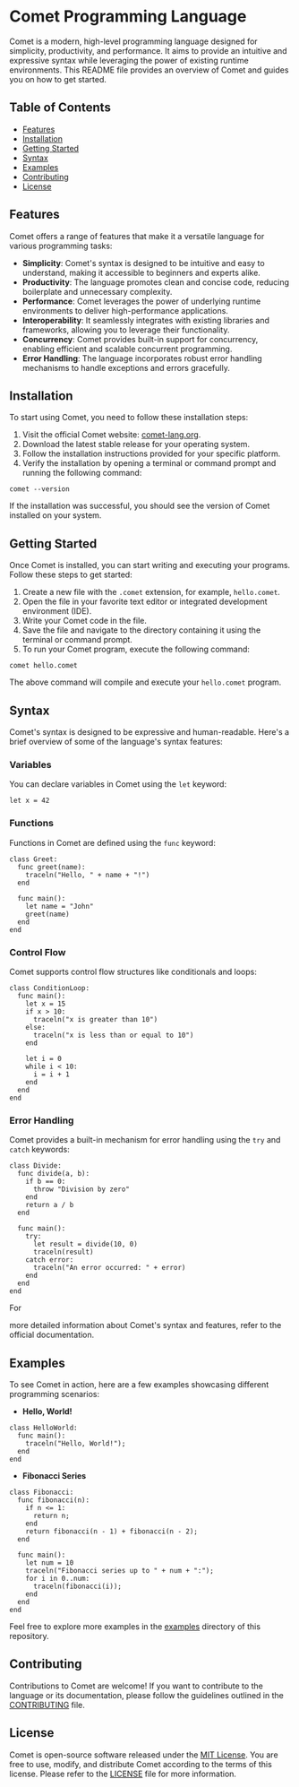# Comet Programming Language

Comet is a modern, high-level programming language designed for simplicity, productivity, and performance. It aims to provide an intuitive and expressive syntax while leveraging the power of existing runtime environments. This README file provides an overview of Comet and guides you on how to get started.

## Table of Contents
- [Features](#features)
- [Installation](#installation)
- [Getting Started](#getting-started)
- [Syntax](#syntax)
- [Examples](#examples)
- [Contributing](#contributing)
- [License](#license)

## Features

Comet offers a range of features that make it a versatile language for various programming tasks:

- **Simplicity**: Comet's syntax is designed to be intuitive and easy to understand, making it accessible to beginners and experts alike.
- **Productivity**: The language promotes clean and concise code, reducing boilerplate and unnecessary complexity.
- **Performance**: Comet leverages the power of underlying runtime environments to deliver high-performance applications.
- **Interoperability**: It seamlessly integrates with existing libraries and frameworks, allowing you to leverage their functionality.
- **Concurrency**: Comet provides built-in support for concurrency, enabling efficient and scalable concurrent programming.
- **Error Handling**: The language incorporates robust error handling mechanisms to handle exceptions and errors gracefully.

## Installation

To start using Comet, you need to follow these installation steps:

1. Visit the official Comet website: [comet-lang.org](https://www.comet-lang.org).
2. Download the latest stable release for your operating system.
3. Follow the installation instructions provided for your specific platform.
4. Verify the installation by opening a terminal or command prompt and running the following command:

```shell
comet --version
```

If the installation was successful, you should see the version of Comet installed on your system.

## Getting Started

Once Comet is installed, you can start writing and executing your programs. Follow these steps to get started:

1. Create a new file with the `.comet` extension, for example, `hello.comet`.
2. Open the file in your favorite text editor or integrated development environment (IDE).
3. Write your Comet code in the file.
4. Save the file and navigate to the directory containing it using the terminal or command prompt.
5. To run your Comet program, execute the following command:

```shell
comet hello.comet
```

The above command will compile and execute your `hello.comet` program.

## Syntax

Comet's syntax is designed to be expressive and human-readable. Here's a brief overview of some of the language's syntax features:

### Variables

You can declare variables in Comet using the `let` keyword:

```comet
let x = 42
```

### Functions

Functions in Comet are defined using the `func` keyword:

```comet
class Greet:
  func greet(name):
    traceln("Hello, " + name + "!")
  end

  func main():
    let name = "John"
    greet(name)
  end
end
```

### Control Flow

Comet supports control flow structures like conditionals and loops:

```comet
class ConditionLoop:
  func main():
    let x = 15
    if x > 10:
      traceln("x is greater than 10")
    else:
      traceln("x is less than or equal to 10")
    end

    let i = 0
    while i < 10:
      i = i + 1
    end
  end
end
```

### Error Handling

Comet provides a built-in mechanism for error handling using the `try` and `catch` keywords:

```comet
class Divide:
  func divide(a, b):
    if b == 0:
      throw "Division by zero"
    end
    return a / b
  end

  func main():
    try:
      let result = divide(10, 0)
      traceln(result)
    catch error:
      traceln("An error occurred: " + error)
    end
  end
end
```

For

 more detailed information about Comet's syntax and features, refer to the official documentation.

## Examples

To see Comet in action, here are a few examples showcasing different programming scenarios:

- **Hello, World!**

```comet
class HelloWorld:
  func main():
    traceln("Hello, World!");
  end
end
```

- **Fibonacci Series**

```comet
class Fibonacci:
  func fibonacci(n):
    if n <= 1:
      return n;
    end
    return fibonacci(n - 1) + fibonacci(n - 2);
  end

  func main():
    let num = 10
    traceln("Fibonacci series up to " + num + ":");
    for i in 0..num:
      traceln(fibonacci(i));
    end
  end
end
```

Feel free to explore more examples in the [examples](./examples) directory of this repository.

## Contributing

Contributions to Comet are welcome! If you want to contribute to the language or its documentation, please follow the guidelines outlined in the [CONTRIBUTING](./CONTRIBUTING.md) file.

## License

Comet is open-source software released under the [MIT License](./LICENSE). You are free to use, modify, and distribute Comet according to the terms of this license. Please refer to the [LICENSE](./LICENSE) file for more information.